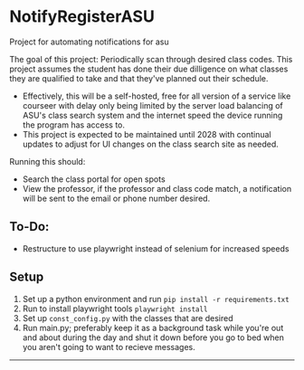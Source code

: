 # NotifyRegisterASU
Project for automating notifications for asu

The goal of this project:
Periodically scan through desired class codes. This project assumes the student has done their due dilligence on what classes they are qualified to take and that they've planned out their schedule.
- Effectively, this will be a self-hosted, free for all version of a service like courseer with delay only being limited
by the server load balancing of ASU's class search system and the internet speed the device running the program has access to. 
- This project is expected to be maintained until 2028 with continual updates to adjust for UI changes on the class search site as needed.

Running this should:
- Search the class portal for open spots
- View the professor, if the professor and class code match, a notification will be sent to the email or phone number desired.

## To-Do:
- Restructure to use playwright instead of selenium for increased speeds

## Setup

1. Set up a python environment and run ```pip install -r requirements.txt```
2. Run to install playwright tools ```playwright install```
3. Set up ```const_config.py``` with the classes that are desired
4. Run main.py; preferably keep it as a background task while you're out and about during the day and shut it down before you go to bed when you aren't going to want to recieve messages.
---